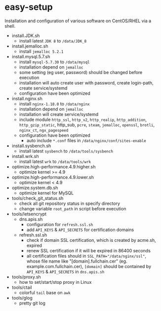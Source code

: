# easy-setup
Installation and configuration of various software on CentOS/RHEL via a shell.

- install.JDK.sh
  - install latest `JDK 8` to `/data/JDK_8`
- install.jemalloc.sh
  - install `jemalloc 5.2.1`
- install.mysql.5.7.sh
  - install `mysql-5.7.30` to `/data/mysql`
  - installation depend on `jemalloc`
  - some setting (eg user, password) should be changed before execution
  - installation will auto create user with password, create login-path, create service/systemd
  - configuration have been optimized
- install.nginx.sh
  - install `nginx-1.18.0` to `/data/nginx`
  - installation depend on `jemalloc`
  - installation will create service/systemd
  - include module `http_ssl`, `http_v2`, `http_realip`, `http_addition`, `http_gzip_static`, http_sub, `pcre`, `steam`, `jemalloc`, `openssl`, `brotli`, `nginx_ct`, `ngx_pagespeed`
  - configuration have been optimized
    - auto include `*.conf`  files in `/data/nginx/conf/sites-enable`
- install.sysbench.sh
  - install latest `sysbench` to `/data/tools/sysbench`
- install.wrk.sh
  - install latest `wrk` to `/data/tools/wrk`
- optimize.high-performance.4.9.higher.sh
  - optimize kernel >= 4.9
- optimize.high-performance.4.9.lower.sh
  - optimize kernel < 4.9
- optimize.system.db.sh
  - optimize kernel for MySQL
- tools/check_git_status.sh
  - check all git repository status in specify directory
  - change variable `root_path` in script before execution
- tools/letsencrypt
  - dns.apis.sh 
    - configuration for `refresh.ssl.sh`
    - add `API_KEYS` & `API_SECRETS` for certification domains
  - refresh.ssl.sh
    - check if domain SSL certification, which is created by acme.sh, expired
    - renew SSL certification if it will be expired in 86400 seconds
    - all certification files should in `SSL_PATH="/data/nginx/ssl"`, whose file name like "[domain].fullchain.cer" (eg. example.com.fullchain.cer), `[domain]` should be contained by  `API_KEYS` & `API_SECRETS`  in `dns.apis.sh` 
- tools/proxy.sh
  - how to set/start/stop proxy in Linux
- tools/ctail
  - colorful `tail` base on `awk`
- tools/glog
  - pretty git log

